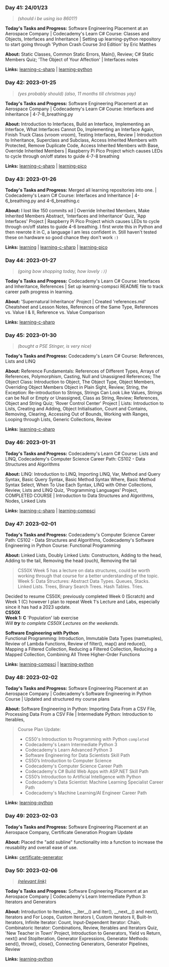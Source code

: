 ### Day 41: 24/01/23 

 > *(should i be using iso 8601?)*

**Today's Tasks and Progress:** Software Engineering Placement at an Aerospace Company | Codecademy's Learn C# Course: Classes and Objects, Interfaces and Inheritance | Setting up learning-python repository to start going through 'Python Crash Course 3rd Edition' by Eric Matthes

**About:** Static Classes, Common Static Errors, Main(), Review; C# Static Members Quiz; 'The Object of Your Affection' | Interfaces notes

**Links:** [learning-c-sharp](https://github.com/corey-richardson/learning/tree/main/learning-c-sharp) | [learning-python](https://github.com/corey-richardson/learning-python)




### Day 42: 2023-01-25 

> *(yes probably should) (also, 11 months till christmas yay)*

**Today's Tasks and Progress:** Software Engineering Placement at an Aerospace Company | Codecademy's Learn C# Course: Interfaces and Inheritance | 4-7-8_breathing.py

**About:** Introduction to Interfaces, Build an Interface, Implementing an Interface, What Interfaces Cannot Do, Implementing an Interface Again, Finish Truck Class (vroom vroom), Testing Interfaces, Review | Introduction to Inheritance, Superclass and Subclass, Access Inherited Members with Protected, Remove Duplicate Code, Access Inherited Members with Base, Override Inherited Members | Raspberry Pi Pico Project which causes LEDs to cycle through on/off states to guide 4-7-8 breathing

**Links:** [learning-c-sharp](https://github.com/corey-richardson/learning/tree/main/learning-c-sharp) | 
[learning-pico](https://github.com/corey-richardson/learning/tree/main/learning-pico)




### Day 43: 2023-01-26

**Today's Tasks and Progress:** Merged all learning repositories into one. | Codecademy's Learn C# Course: Interfaces and Inheritance | 4-6_breathing.py and 4-6_breathing.c

**About:** I lost like 150 commits xd | Override Inherited Members, Make Inherited Members Abstract, 'Interfaces and Inheritance' Quiz, 'App Interfaces' Project | Raspberry Pi Pico Project which causes LEDs to cycle through on/off states to guide 4-6 breathing. I first wrote this in Python and then rewrote it in C, a language I am less confident in. Still haven't tested these on hardware so good chance they don't work `:)`

**Links:** [learning](https://github.com/corey-richardson/learning) | [learning-c-sharp](https://github.com/corey-richardson/learning/tree/main/learning-c-sharp) | 
[learning-pico](https://github.com/corey-richardson/learning/tree/main/learning-pico)




### Day 44: 2023-01-27

> *(going bow shopping today, how lovely `:)`)*

**Today's Tasks and Progress:** Codecademy's Learn C# Course: Interfaces and Inheritance, References | Set up learning-compsci README file to track career path progress in learning.

**About:** 'Supernatural Inheritance' Project | Created 'references.md' Cheatsheet and Lesson Notes, References of the Same Type, References vs. Value I & II, Reference vs. Value Comparison

**Links:** [learning-c-sharp](https://github.com/corey-richardson/learning/tree/main/learning-c-sharp)




### Day 45: 2023-01-30

> *(bought a PSE Stinger, is very nice)*

**Today's Tasks and Progress:** Codecademy's Learn C# Course: References, Lists and LINQ

**About:** Reference Fundamentals: References of Different Types, Arrays of References, Polymorphism, Casting, Null and Unassigned References; The Object Class: Introduction to Object, The Object Type, Object Members, Overriding Object Members Object in Plain Sight, Review; String, the Exception: Re-introduction to Strings, Strings Can Look Like Values, Strings can be Null or Empty or Unassigned, Class as String, Review; References, Object and String Quiz; 'Rover Control Center' Project | Lists: Introduction to Lists, Creating and Adding, Object Initialisation, Count and Contains, Removing, Clearing, Accessing Out of Bounds, Working with Ranges, Looping through Lists, Generic Collections, Review

**Links:** [learning-c-sharp](https://github.com/corey-richardson/learning/tree/main/learning-c-sharp)




### Day 46: 2023-01-31

**Today's Tasks and Progress:** Codecademy's Learn C# Course: Lists and LINQ, Codecademy's Computer Science Career Path: CS102 - Data Structures and Algorithms

**About:** LINQ: Introduction to LINQ, Importing LINQ, Var, Method and Query Syntax, Basic Query Syntax, Basic Method Syntax Where, Basic Method Syntax Select, When To Use Each Syntax, LINQ with Other Collections, Review, Lists and LINQ Quiz, 'Programming Languages' Project, COMPLETED COURSE | Introduction to Data Structures and Algorithms, Nodes, Linked Lists

**Links:** [learning-c-sharp](https://github.com/corey-richardson/learning/tree/main/learning-c-sharp) | [learning-compsci](https://github.com/corey-richardson/learning/tree/main/learning-compsci)




### Day 47: 2023-02-01

**Today's Tasks and Progress:** Codecademy's Computer Science Career Path: CS102 - Data Structures and Algorithms, Codecademy's Software Engineering in Python Course: Functional Programming

**About:** Linked Lists, Doubly Linked Lists: Constructors, Adding to the head, Adding to the tail, Removing the head (ouch), Removing the tail

> CS50X Week 5 has a lecture on data structures, could be worth working through that course for a better understanding of the topic. <br>
> Week 5: Data Structures: Abstract Data Types. Queues, Stacks. Linked Lists. Trees, Binary Search Trees. Hash Tables. Tries.

Decided to resume CS50X; previously completed Week 0 (Scratch) and Week 1 (C) however I plan to repeat Week 1's Lecture and Labs, especially since it has had a 2023 update. <br> 
**CS50X** <br>
**Week 1: C** 'Population' lab exercise<br>
*Will **try** to complete CS50X Lectures on the weekends.*

**Software Engineering with Python** <br>
Functional Programming: Introduction, Immutable Data Types (nametuples), Review of Lambda Functions, Review of filter(), map() and reduce(), Mapping a Filtered Collection, Reducing a Filtered Collection, Reducing a Mapped Collection, Combining All Three Higher-Order Functions

**Links:** [learning-compsci](https://github.com/corey-richardson/learning/tree/main/learning-compsci) | [learning-python](https://github.com/corey-richardson/learning/tree/main/learning-python)




### Day 48: 2023-02-02

**Today's Tasks and Progress:** Software Engineering Placement at an Aerospace Company
| Codecademy's Software Engineering in Python Course | Updated and structured my course plans

**About:** Software Engineering in Python: Importing Data From a CSV File, Processing Data From a CSV File | Intermediate Python: Introduction to Iterables,

> Course Plan Update:
> - CS50's Introduction to Programming with Python `completed`
> - Codecademy's Learn Intermediate Python 3
> - Codecademy's Learn Advanced Python 3
> - Software Engineering for Data Scientists Skill Path
> - CS50’s Introduction to Computer Science
> - Codecademy's Computer Science Career Path
> - Codecademy's C# Build Web Apps with ASP.NET Skill Path
> - CS50’s Introduction to Artificial Intelligence with Python
> - Codecademy's Data Scientist: Machine Learning Specialist Career Path
> - Codecademy's Machine Learning/AI Engineer Career Path

**Links:** [learning-python](https://github.com/corey-richardson/learning/tree/main/learning-python)




### Day 49: 2023-02-03

**Today's Tasks and Progress:** Software Engineering Placement at an Aerospace Company, Certificate Generation Program Update

**About:** Placed the "add subline" functionality into a function to increase the reusability and overall ease of use.

**Links:** [certificate-generator](https://github.com/corey-richardson/certificate-generator)




### Day 50: 2023-02-06

> *[(relevant link)](https://www.youtube.com/watch?v=lDK9QqIzhwk)*

**Today's Tasks and Progress:** Software Engineering Placement at an Aerospace Company | Codecademy's Learn Intermediate Python 3: Iterators and Generators

**About:** Introduction to Iterables, \_\_iter\_\_() and iter(), \_\_next\_\_() and next(), Iterators and For Loops, Custom Iterators I, Custom Iterators II, Built-In Iterators, Infinite Iterator: Count, Input-Dependent Iterator: Chain, Combinatoric Iterator: Combinations, Review, Iterables and Iterators Quiz, 'New Teacher in Town' Project, Introduction to Generators, Yield vs Return, next() and StopIteration, Generator Expressions, Generator Methods: send(), throw(), close(), Connecting Generators, Generator Pipelines, Review

**Links:** [learning-python](https://github.com/corey-richardson/learning/tree/main/learning-python)




